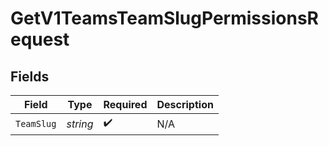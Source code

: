 # GetV1TeamsTeamSlugPermissionsRequest


## Fields

| Field              | Type               | Required           | Description        |
| ------------------ | ------------------ | ------------------ | ------------------ |
| `TeamSlug`         | *string*           | :heavy_check_mark: | N/A                |